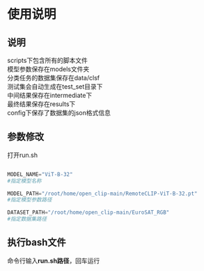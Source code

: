 使用说明  
========  
说明
-------------          
scripts下包含所有的脚本文件       
模型参数保存在models文件夹   
分类任务的数据集保存在data/clsf  
测试集会自动生成在test_set目录下  
中间结果保存在intermediate下  
最终结果保存在results下    
config下保存了数据集的json格式信息        


参数修改
-------
打开run.sh  
```python

MODEL_NAME="ViT-B-32"
#指定模型名称

MODEL_PATH="/root/home/open_clip-main/RemoteCLIP-ViT-B-32.pt"
#指定模型参数路径

DATASET_PATH="/root/home/open_clip-main/EuroSAT_RGB"
#指定数据集路径


```
执行bash文件  
-------------
命令行输入**run.sh路径**，回车运行 




